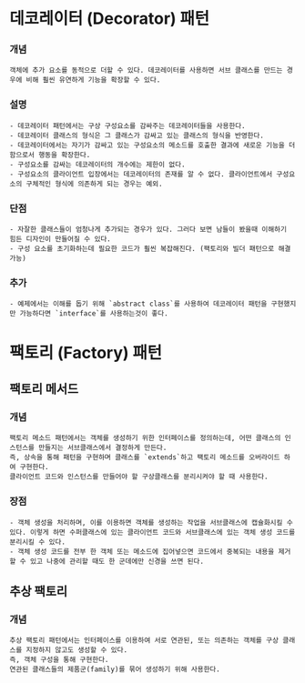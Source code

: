 # 데코레이터 (Decorator) 패턴
### 개념
    객체에 추가 요소를 동적으로 더할 수 있다. 데코레이터를 사용하면 서브 클래스를 만드는 경우에 비해 훨씬 유연하게 기능을 확장할 수 있다.
### 설명
    - 데코레이터 패턴에서는 구상 구성요소를 감싸주는 데코레이터들을 사용한다.
    - 데코레이터 클래스의 형식은 그 클래스가 감싸고 있는 클래스의 형식을 반영한다.
    - 데코레이터에서는 자기가 감싸고 있는 구성요소의 메소드를 호출한 결과에 새로운 기능을 더함으로서 행동을 확장한다.
    - 구성요소를 감싸는 데코레이터의 개수에는 제한이 없다.
    - 구성요소의 클라이언트 입장에서는 데코레이터의 존재를 알 수 없다. 클라이언트에서 구성요소의 구체적인 형식에 의존하게 되는 경우는 예외.
### 단점
    - 자잘한 클래스들이 엄청나게 추가되는 경우가 있다. 그러다 보면 남들이 봤을때 이해하기 힘든 디자인이 만들어질 수 있다.
    - 구성 요소를 초기화하는데 필요한 코드가 훨씬 복잡해진다. (팩토리와 빌더 패턴으로 해결 가능)
### 추가
    - 예제에서는 이해를 돕기 위해 `abstract class`를 사용하여 데코레이터 패턴을 구현했지만 가능하다면 `interface`를 사용하는것이 좋다.
    
# 팩토리 (Factory) 패턴
## 팩토리 메서드
### 개념
    팩토리 메소드 패턴에서는 객체를 생성하기 위한 인터페이스를 정의하는데, 어떤 클래스의 인스턴스를 만들지는 서브클래스에서 결정하게 만든다.
    즉, 상속을 통해 패턴을 구현하며 클래스를 `extends`하고 팩토리 메소드를 오버라이드 하여 구현한다.
    클라이언트 코드와 인스턴스를 만들어야 할 구상클래스를 분리시켜야 할 때 사용한다.

### 장점     
    - 객체 생성을 처리하며, 이를 이용하면 객체를 생성하는 작업을 서브클래스에 캡슐화시킬 수 있다. 이렇게 하면 수퍼클래스에 있는 클라이언트 코드와 서브클래스에 있는 객체 생성 코드를 분리시킬 수 있다.
    - 객체 생성 코드를 전부 한 객체 또는 메소드에 집어넣으면 코드에서 중복되는 내용을 제거할 수 있고 나중에 관리할 때도 한 군데에만 신경을 쓰면 된다.

## 추상 팩토리
### 개념
    추상 팩토리 패턴에서는 인터페이스를 이용하여 서로 연관된, 또는 의존하는 객체를 구상 클래스를 지정하지 않고도 생성할 수 있다.
    즉, 객체 구성을 통해 구현한다.
    연관된 클래스들의 제품군(family)를 묶어 생성하기 위해 사용한다.
    